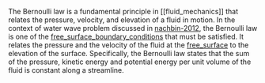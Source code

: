 The Bernoulli law is a fundamental principle in [[fluid_mechanics]] that relates the pressure, velocity, and elevation of a fluid in motion. In the context of water wave problem discussed in [nachbin-2012](nachbin-2012.md), the Bernoulli law is one of the [free_surface_boundary_conditions](free_surface_boundary_conditions.md) that must be satisfied. It relates the pressure and the velocity of the fluid at the [free_surface](free_surface.md) to the elevation of the surface. Specifically, the Bernoulli law states that the sum of the pressure, kinetic energy and potential energy per unit volume of the fluid is constant along a streamline.